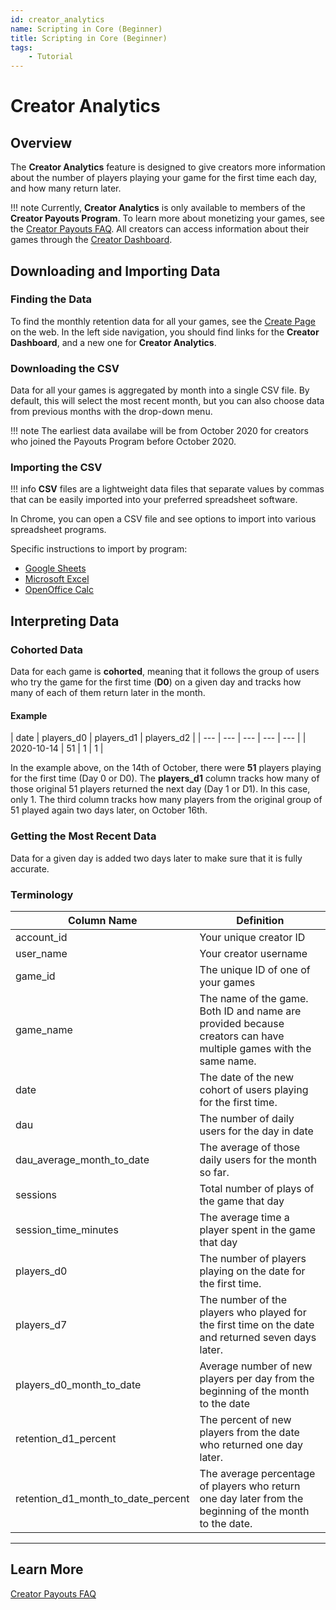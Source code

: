 ```yaml
---
id: creator_analytics
name: Scripting in Core (Beginner)
title: Scripting in Core (Beginner)
tags:
    - Tutorial
---
```

# Creator Analytics

## Overview

The **Creator Analytics** feature is designed to give creators more information about the number of players playing your game for the first time each day, and how many return later.

!!! note
    Currently, **Creator Analytics** is only available to members of the **Creator Payouts Program**. To learn more about monetizing your games, see the [Creator Payouts FAQ](https://support.coregames.com/hc/en-us/articles/360051489213-Creator-Payouts-FAQ). All creators can access information about their games through the [Creator Dashboard](https://www.coregames.com/creator-dashboard).

## Downloading and Importing Data

### Finding the Data

To find the monthly retention data for all your games, see the [Create Page](https://www.coregames.com/create) on the web. In the left side navigation, you should find links for the **Creator Dashboard**, and a new one for **Creator Analytics**.

### Downloading the CSV

Data for all your games is aggregated by month into a single CSV file. By default, this will select the most recent month, but you can also choose data from previous months with the drop-down menu.

!!! note
    The earliest data availabe will be from October 2020 for creators who joined the Payouts Program before October 2020.

### Importing the CSV

!!! info
    **CSV** files are a lightweight data files that separate values by commas that can be easily imported into your preferred spreadsheet software.

In Chrome, you can open a CSV file and see options to import into various spreadsheet programs.

Specific instructions to import by program:

- [Google Sheets](https://support.google.com/docs/answer/40608?co=GENIE.Platform%3DDesktop&hl=en)
- [Microsoft Excel](https://support.microsoft.com/en-us/office/import-or-export-text-txt-or-csv-files-5250ac4c-663c-47ce-937b-339e391393ba)
- [OpenOffice Calc](https://smallbusiness.chron.com/import-csv-file-openoffice-79038.html)

## Interpreting Data

### Cohorted Data

Data for each game is **cohorted**, meaning that it follows the group of users who try the game for the first time (**D0**) on a given day and tracks how many of each of them return later in the month.

#### Example

| date |  players_d0 | players_d1 | players_d2 |
| --- | --- | --- | --- | --- |
| 2020-10-14 |  51 | 1 | 1 |

In the example above, on the 14th of October, there were **51** players playing for the first time (Day 0 or D0). The **players_d1** column tracks how many of those original 51 players returned the next day (Day 1 or D1). In this case, only 1. The third column tracks how many players from the original group of 51 played again two days later, on October 16th.

### Getting the Most Recent Data

Data for a given day is added two days later to make sure that it is fully accurate.

### Terminology

|  Column Name | Definition |
| --- | --- |
|  account_id | Your unique creator ID |
|  user_name | Your creator username |
|  game_id | The unique ID of one of your games |
|  game_name | The name of the game. Both ID and name are provided because creators can have multiple games with the same name. |
|  date | The date of the new cohort of users playing for the first time. |
|  dau | The number of daily users for the day in date |
|  dau_average_month_to_date | The average of those daily users for the month so far. |
|  sessions | Total number of plays of the game that day |
|  session_time_minutes | The average time a player spent in the game that day |
|  players_d0 | The number of players playing on the date for the first time. |
|  players_d7 | The number of the players who played for the first time on the date and returned seven days later. |
|  players_d0_month_to_date | Average number of new players per day from the beginning of the month to the date |
|  retention_d1_percent | The percent of new players from the date who returned one day later. |
|  retention_d1_month_to_date_percent | The average percentage of players who return one day later from the beginning of the month to the date. |

---

## Learn More

[Creator Payouts FAQ](https://support.coregames.com/hc/en-us/articles/)